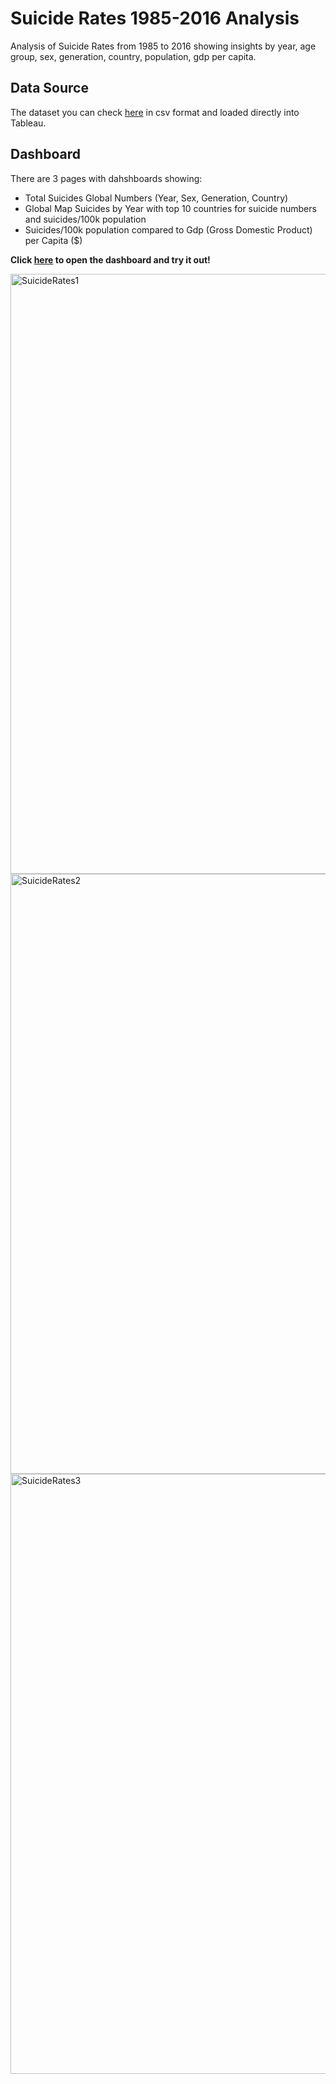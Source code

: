 # Suicide Rates 1985-2016 Analysis
Analysis of Suicide Rates from 1985 to 2016 showing insights by year, age group, sex, generation, country, population, gdp per capita.

## Data Source
The dataset you can check [here](https://www.kaggle.com/russellyates88/suicide-rates-overview-1985-to-2016) in csv format and loaded directly into Tableau.

## Dashboard
There are 3 pages with dahshboards showing:
* Total Suicides Global Numbers (Year, Sex, Generation, Country)
* Global Map Suicides by Year with top 10 countries for suicide numbers and suicides/100k population
* Suicides/100k population compared to Gdp (Gross Domestic Product) per Capita ($)

__Click [here](https://public.tableau.com/app/profile/filipe7270/viz/SuicideRates1985-2016_16341925733680/SucideRates1985-2016?publish=yes) to open the dashboard and try it out!__

<img width="960" alt="SuicideRates1" src="https://user-images.githubusercontent.com/61323876/137590730-2fa45c4a-8086-463a-928a-29ae008de96e.png">

<img width="960" alt="SuicideRates2" src="https://user-images.githubusercontent.com/61323876/137590738-36fc45b6-bbdb-4aae-8402-db7e5ea484d6.png">

<img width="960" alt="SuicideRates3" src="https://user-images.githubusercontent.com/61323876/137590742-5bcab4ee-682c-4e86-b354-76272fa416b5.png">
